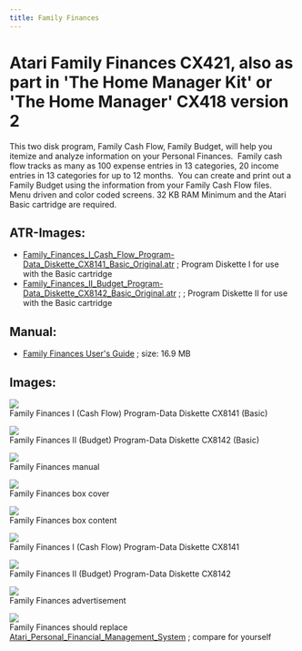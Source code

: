 ```yaml
---
title: Family Finances
---
```

# Atari Family Finances CX421, also as part in 'The Home Manager Kit' or 'The Home Manager' CX418 version 2  
This two disk program, Family Cash Flow, Family Budget, will help you itemize and analyze information on your Personal Finances.  Family cash flow tracks as many as 100 expense entries in 13 categories, 20 income entries in 13 categories for up to 12 months.  You can create and print out a Family Budget using the information from your Family Cash Flow files.  Menu driven and color coded screens. 32 KB RAM Minimum and the Atari Basic cartridge are required.  
## ATR-Images:  
- [Family_Finances_I_Cash_Flow_Program-Data_Diskette_CX8141_Basic_Original.atr](attachments/Family_Finances_I_Cash_Flow_Program-Data_Diskette_CX8141_Basic_Original.atr) ; Program Diskette I for use with the Basic cartridge  
- [Family_Finances_II_Budget_Program-Data_Diskette_CX8142_Basic_Original.atr](attachments/Family_Finances_II_Budget_Program-Data_Diskette_CX8142_Basic_Original.atr) ; ; Program Diskette II for use with the Basic cartridge  
## Manual:  
- [Family Finances User's Guide](attachments/Family_Finances_User_s_Guide.pdf) ; size: 16.9 MB  
## Images:  
![](attachments/Family+Finances.jpg)  
Family Finances I (Cash Flow) Program-Data Diskette CX8141 (Basic)   
  
![](attachments/Family_Budgets_1.jpg)  
Family Finances II (Budget) Program-Data Diskette CX8142 (Basic)   
  
![](attachments/Atari+Family+Finances+manual.jpg)  
Family Finances manual   
  
![](attachments/Family_Finances_1.jpg)  
Family Finances box cover   
  
![](attachments/Family_Finances_2.jpg)  
Family Finances box content   
  
![](attachments/Family+Finances+II+%28Budget%29+Program-Data+Diskette+CX8142_.jpg)  
Family Finances I (Cash Flow) Program-Data Diskette CX8141   
  
![](attachments/Family+Finances+I+%28Cash+Flow%29+Program-Data+Diskette+CX8141_.jpg)  
Family Finances II (Budget) Program-Data Diskette CX8142   
  
![](attachments/Family_Finances_Ad.jpg)  
Family Finances advertisement   
  
![](attachments/Family_Finances_replaces_PFMS.jpg)  
Family Finances should replace [Atari_Personal_Financial_Management_System](../Atari_Personal_Financial_Management_System/index.md) ; compare for yourself  
